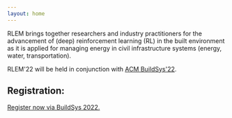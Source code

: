 ```yaml
---
layout: home
---
```


RLEM brings together researchers and industry practitioners for the advancement of (deep) reinforcement learning (RL) in the built environment as it is applied for managing energy in civil infrastructure systems (energy, water, transportation).

RLEM'22 will be held in conjunction with [ACM BuildSys'22](https://buildsys.acm.org/2022/).


## Registration:
[Register now via BuildSys 2022.](https://buildsys.acm.org/2022/registration/)
